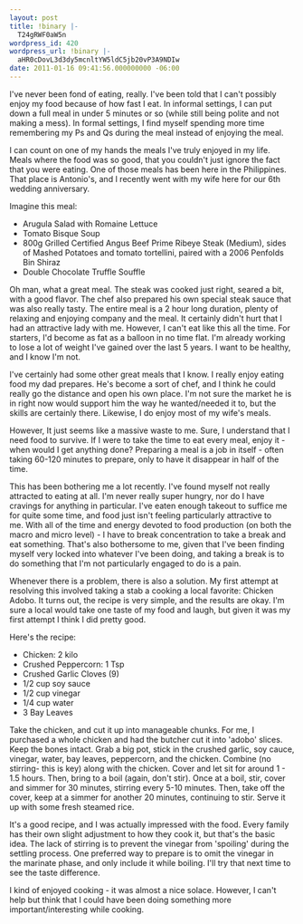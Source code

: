 ```yaml
---
layout: post
title: !binary |-
  T24gRWF0aW5n
wordpress_id: 420
wordpress_url: !binary |-
  aHR0cDovL3d3dy5mcnltYW5ldC5jb20vP3A9NDIw
date: 2011-01-16 09:41:56.000000000 -06:00
---
```

I've never been fond of eating, really. I've been told that I can't possibly enjoy my food because of how fast I eat. In informal settings, I can put down a full meal in under 5 minutes or so (while still being polite and not making a mess). In formal settings, I find myself spending more time remembering my Ps and Qs during the meal instead of enjoying the meal.

I can count on one of my hands the meals I've truly enjoyed in my life. Meals where the food was so good, that you couldn't just ignore the fact that you were eating. One of those meals has been here in the Philippines. That place is Antonio's, and I recently went with my wife here for our 6th wedding anniversary.

Imagine this meal:
<ul>
	<li>Arugula Salad with Romaine Lettuce</li>
	<li>Tomato Bisque Soup</li>
	<li>800g Grilled Certified Angus Beef Prime Ribeye Steak (Medium), sides of Mashed Potatoes and tomato tortellini, paired with a 2006 Penfolds Bin Shiraz</li>
	<li>Double Chocolate Truffle Souffle</li>
</ul>
Oh man, what a great meal. The steak was cooked just right, seared a bit, with a good flavor. The chef also prepared his own special steak sauce that was also really tasty. The entire meal is a 2 hour long duration, plenty of relaxing and enjoying company and the meal. It certainly didn't hurt that I had an attractive lady with me. However, I can't eat like this all the time. For starters, I'd become as fat as a balloon in no time flat. I'm already working to lose a lot of weight I've gained over the last 5 years. I want to be healthy, and I know I'm not.

I've certainly had some other great meals that I know. I really enjoy eating food my dad prepares. He's become a sort of chef, and I think he could really go the distance and open his own place. I'm not sure the market he is in right now would support him the way he wanted/needed it to, but the skills are certainly there. Likewise, I do enjoy most of my wife's meals.

However, It just seems like a massive waste to me. Sure, I understand that I need food to survive. If I were to take the time to eat every meal, enjoy it - when would I get anything done? Preparing a meal is a job in itself - often taking 60-120 minutes to prepare, only to have it disappear in half of the time.

This has been bothering me a lot recently. I've found myself not really attracted to eating at all. I'm never really super hungry, nor do I have cravings for anything in particular. I've eaten enough takeout to suffice me for quite some time, and food just isn't feeling particularly attractive to me. With all of the time and energy devoted to food production (on both the macro and micro level) - I have to break concentration to take a break and eat something. That's also bothersome to me, given that I've been finding myself very locked into whatever I've been doing, and taking a break is to do something that I'm not particularly engaged to do is a pain.

Whenever there is a problem, there is also a solution. My first attempt at resolving this involved taking a stab a cooking a local favorite: Chicken Adobo. It turns out, the recipe is very simple, and the results are okay. I'm sure a local would take one taste of my food and laugh, but given it was my first attempt I think I did pretty good.

Here's the recipe:
<ul>
	<li>Chicken: 2 kilo</li>
	<li>Crushed Peppercorn: 1 Tsp</li>
	<li>Crushed Garlic Cloves (9)</li>
	<li>1/2 cup soy sauce</li>
	<li>1/2 cup vinegar</li>
	<li>1/4 cup water</li>
	<li>3 Bay Leaves</li>
</ul>
Take the chicken, and cut it up into manageable chunks. For me, I purchased a whole chicken and had the butcher cut it into 'adobo' slices. Keep the bones intact. Grab a big pot, stick in the crushed garlic, soy cauce, vinegar, water, bay leaves, peppercorn, and the chicken. Combine (no stirring- this is key) along with the chicken. Cover and let sit for around 1 - 1.5 hours. Then, bring to a boil (again, don't stir). Once at a boil, stir, cover and simmer for 30 minutes, stirring every 5-10 minutes. Then, take off the cover, keep at a simmer for another 20 minutes, continuing to stir. Serve it up with some fresh steamed rice.

It's a good recipe, and I was actually impressed with the food. Every family has their own slight adjustment to how they cook it, but that's the basic idea. The lack of stirring is to prevent the vinegar from 'spoiling' during the settling process. One preferred way to prepare is to omit the vinegar in the marinate phase, and only include it while boiling. I'll try that next time to see the taste difference.

I kind of enjoyed cooking - it was almost a nice solace. However, I can't help but think that I could have been doing something more important/interesting while cooking.
